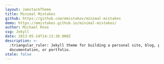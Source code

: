 ```yaml
---
layout: JamstackTheme
title: Minimal Mistakes
github: https://github.com/mmistakes/minimal-mistakes
demo: https://mmistakes.github.io/minimal-mistakes/
author: Michael Rose
ssg: Jekyll
date: 2013-05-24T14:13:30.000Z
description: >-
  :triangular_ruler: Jekyll theme for building a personal site, blog, project
  documentation, or portfolio.
stale: false
---
```

